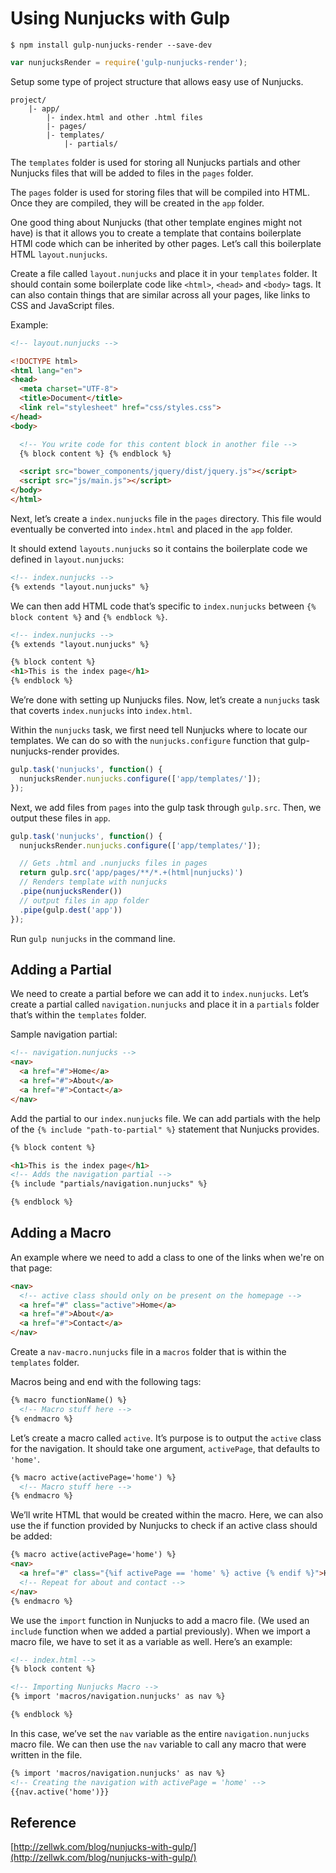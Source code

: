 # Using Nunjucks with Gulp

```shell
$ npm install gulp-nunjucks-render --save-dev
```

``` javascript
var nunjucksRender = require('gulp-nunjucks-render');
```

Setup some type of project structure that allows easy use of Nunjucks.

```
project/
    |- app/
        |- index.html and other .html files
        |- pages/
        |- templates/
            |- partials/
```

The `templates` folder is used for storing all Nunjucks partials and other Nunjucks files that will be added to files in the `pages` folder.

The `pages` folder is used for storing files that will be compiled into HTML. Once they are compiled, they will be created in the `app` folder.

One good thing about Nunjucks (that other template engines might not have) is that it allows you to create a template that contains boilerplate HTMl code which can be inherited by other pages. Let’s call this boilerplate HTML `layout.nunjucks`.

Create a file called `layout.nunjucks` and place it in your `templates` folder. It should contain some boilerplate code like `<html>`, `<head>` and `<body>` tags. It can also contain things that are similar across all your pages, like links to CSS and JavaScript files.

Example:

```html
<!-- layout.nunjucks -->

<!DOCTYPE html>
<html lang="en">
<head>
  <meta charset="UTF-8">
  <title>Document</title>
  <link rel="stylesheet" href="css/styles.css">
</head>
<body>

  <!-- You write code for this content block in another file -->
  {% block content %} {% endblock %}

  <script src="bower_components/jquery/dist/jquery.js"></script>
  <script src="js/main.js"></script>
</body>
</html>
```

Next, let’s create a `index.nunjucks` file in the `pages` directory. This file would eventually be converted into `index.html` and placed in the `app` folder.

It should extend `layouts.nunjucks` so it contains the boilerplate code we defined in `layout.nunjucks`:

```html
<!-- index.nunjucks -->
{% extends "layout.nunjucks" %}
```

We can then add HTML code that’s specific to `index.nunjucks` between `{% block content %}` and `{% endblock %}`.

```html
<!-- index.nunjucks -->
{% extends "layout.nunjucks" %}

{% block content %} 
<h1>This is the index page</h1>
{% endblock %}
```

We’re done with setting up Nunjucks files. Now, let’s create a `nunjucks` task that coverts `index.nunjucks` into `index.html`.

Within the `nunjucks` task, we first need tell Nunjucks where to locate our templates. We can do so with the `nunjucks.configure` function that gulp-nunjucks-render provides.

```javascript
gulp.task('nunjucks', function() {
  nunjucksRender.nunjucks.configure(['app/templates/']);
});
```


Next, we add files from `pages` into the gulp task through `gulp.src`. Then, we output these files in `app`.

```javascript
gulp.task('nunjucks', function() {
  nunjucksRender.nunjucks.configure(['app/templates/']);

  // Gets .html and .nunjucks files in pages
  return gulp.src('app/pages/**/*.+(html|nunjucks)')
  // Renders template with nunjucks
  .pipe(nunjucksRender())
  // output files in app folder
  .pipe(gulp.dest('app'))
});
```

Run `gulp nunjucks` in the command line.

## Adding a Partial

We need to create a partial before we can add it to `index.nunjucks`. Let’s create a partial called `navigation.nunjucks` and place it in a `partials` folder that’s within the `templates` folder.

Sample navigation partial:

```html
<!-- navigation.nunjucks -->
<nav>
  <a href="#">Home</a>
  <a href="#">About</a>
  <a href="#">Contact</a>
</nav>
```

Add the partial to our `index.nunjucks` file. We can add partials with the help of the `{% include "path-to-partial" %}` statement that Nunjucks provides.

```html
{% block content %} 

<h1>This is the index page</h1>
<!-- Adds the navigation partial -->
{% include "partials/navigation.nunjucks" %}

{% endblock %}
```

## Adding a Macro

An example where we need to add a class to one of the links when we're on that page:

```html
<nav>
  <!-- active class should only on be present on the homepage -->
  <a href="#" class="active">Home</a>
  <a href="#">About</a>
  <a href="#">Contact</a>
</nav>
```

Create a `nav-macro.nunjucks` file in a `macros` folder that is within the `templates` folder. 

Macros being and end with the following tags:

```html
{% macro functionName() %}
  <!-- Macro stuff here -->
{% endmacro %}
```

Let’s create a macro called `active`. It’s purpose is to output the `active` class for the navigation. It should take one argument, `activePage`, that defaults to `'home'`.

```html
{% macro active(activePage='home') %}
  <!-- Macro stuff here -->
{% endmacro %}
```

We’ll write HTML that would be created within the macro. Here, we can also use the if function provided by Nunjucks to check if an active class should be added:

```html
{% macro active(activePage='home') %}
<nav>
  <a href="#" class="{%if activePage == 'home' %} active {% endif %}">Home</a>
  <!-- Repeat for about and contact -->
</nav>
{% endmacro %}
```

We use the `import` function in Nunjucks to add a macro file. (We used an `include` function when we added a partial previously). When we import a macro file, we have to set it as a variable as well. Here’s an example:

```html
<!-- index.html -->
{% block content %}

<!-- Importing Nunjucks Macro -->
{% import 'macros/navigation.nunjucks' as nav %}

{% endblock %}
```

In this case, we’ve set the `nav` variable as the entire `navigation.nunjucks` macro file. We can then use the `nav` variable to call any macro that were written in the file.

```html
{% import 'macros/navigation.nunjucks' as nav %}
<!-- Creating the navigation with activePage = 'home' -->
{{nav.active('home')}}
```

## Reference

[http://zellwk.com/blog/nunjucks-with-gulp/](http://zellwk.com/blog/nunjucks-with-gulp/)